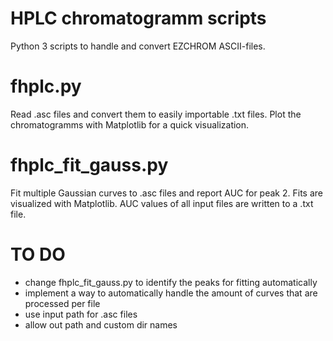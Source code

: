 # HPLC chromatogramm scripts

Python 3 scripts to handle and convert EZCHROM ASCII-files.

# fhplc.py

Read .asc files and convert them to easily importable .txt files. Plot the chromatogramms with Matplotlib for a quick visualization.

# fhplc_fit_gauss.py

Fit multiple Gaussian curves to .asc files and report AUC for peak 2. Fits are visualized with Matplotlib. AUC values of all input files are written to a .txt file.

# TO DO
- change fhplc_fit_gauss.py to identify the peaks for fitting automatically
- implement a way to automatically handle the amount of curves that are processed per file
- use input path for .asc files
- allow out path and custom dir names
